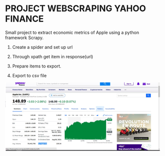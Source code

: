 # PROJECT WEBSCRAPING YAHOO FINANCE
Small project to extract economic metrics of Apple using a python framework Scrapy.

1. Create a spider and set up url  

2. Through xpath get item in response(url)  

3. Prepare items to export. 

4. Export to csv file  

![alt text](Yahoo_Apple.jpg)
